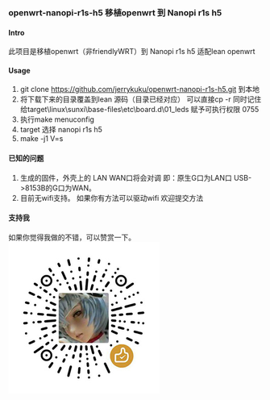 ### openwrt-nanopi-r1s-h5 移植openwrt 到 Nanopi r1s h5 

#### Intro
此项目是移植openwrt（非friendlyWRT）到  Nanopi r1s h5  适配lean openwrt

#### Usage
1. git clone https://github.com/jerrykuku/openwrt-nanopi-r1s-h5.git 到本地
2. 将下载下来的目录覆盖到lean 源码（目录已经对应） 可以直接cp -r 
同时记住给target\linux\sunxi\base-files\etc\board.d\01_leds 赋予可执行权限 0755
3. 执行make menuconfig
4. target 选择 nanopi r1s h5
5. make -j1 V=s

#### 已知的问题
1. 生成的固件，外壳上的 LAN WAN口将会对调 即：原生G口为LAN口 USB->8153B的G口为WAN。
2. 目前无wifi支持。  如果你有方法可以驱动wifi 欢迎提交方法

#### 支持我
如果你觉得我做的不错，可以赞赏一下。
<img src="https://raw.githubusercontent.com/jerrykuku/staff/master/photo_2019-12-22_11-40-20.jpg" width="300" height="300">
